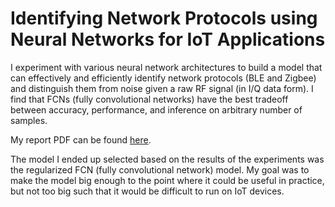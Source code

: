 # Identifying Network Protocols using Neural Networks for IoT Applications
I experiment with various neural network architectures to build a model that can effectively and efficiently identify network protocols (BLE and Zigbee) and distinguish them from noise given a raw RF signal (in I/Q data form). I find that FCNs (fully convolutional networks) have the best tradeoff between accuracy, performance, and inference on arbitrary number of samples.

My report PDF can be found [here](https://github.com/eminalparslan/protocol-identification/blob/main/project_writeup_emin_arslan.pdf).

The model I ended up selected based on the results of the experiments was the regularized FCN (fully convolutional network) model. My goal was to make the model big enough to the point where it could be useful in practice, but not too big such that it would be difficult to run on IoT devices.
